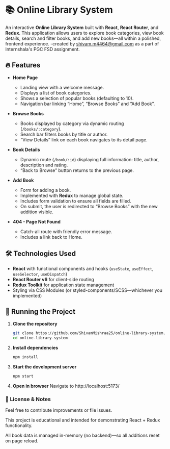 # 📚 Online Library System

An interactive **Online Library System** built with **React**, **React Router**, and **Redux**. This application allows users to explore book categories, view book details, search and filter books, and add new books—all within a polished, frontend experience.
-created by shivam.m4464@gmail.com as a part of Internshala's PGC FSD assignment.

## 🔥 Features

- **Home Page**
  - Landing view with a welcome message.
  - Displays a list of book categories.
  - Shows a selection of popular books (defaulting to 10).
  - Navigation bar linking “Home”, “Browse Books” and “Add Book”.

- **Browse Books**
  - Books displayed by category via dynamic routing (`/books/:category`).
  - Search bar filters books by title or author.
  - “View Details” link on each book navigates to its detail page.

- **Book Details**
  - Dynamic route (`/book/:id`) displaying full information: title, author, description and rating.
  - “Back to Browse” button returns to the previous page.

- **Add Book**
  - Form for adding a book.
  - Implemented with **Redux** to manage global state.
  - Includes form validation to ensure all fields are filled.
  - On submit, the user is redirected to “Browse Books” with the new addition visible.

- **404 - Page Not Found**
  - Catch-all route with friendly error message.
  - Includes a link back to Home.

## 🛠️ Technologies Used

- **React** with functional components and hooks (`useState`, `useEffect`, `useSelector`, `useDispatch`)
- **React Router v6** for client-side routing
- **Redux Toolkit** for application state management
- Styling via CSS Modules (or styled-components/SCSS—whichever you implemented)

## 🚀 Running the Project

1. **Clone the repository**  
   ```bash
   git clone https://github.com/ShivamMishraa25/online-library-system.git
   cd online-library-system

2. **Install dependencies**
    ```bash
    npm install

3. **Start the development server**
    ```bash
    npm start

4. **Open in browser**
    Navigate to http://localhost:5173/


### 🧾 License & Notes
Feel free to contribute improvements or file issues.

This project is educational and intended for demonstrating React + Redux functionality.

All book data is managed in-memory (no backend)—so all additions reset on page reload.